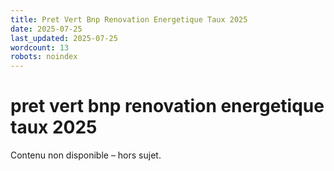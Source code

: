 ```yaml
---
title: Pret Vert Bnp Renovation Energetique Taux 2025
date: 2025-07-25
last_updated: 2025-07-25
wordcount: 13
robots: noindex
---
```


# pret vert bnp renovation energetique taux 2025

Contenu non disponible – hors sujet.